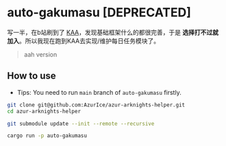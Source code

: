 # auto-gakumasu [DEPRECATED]

写一半，在b站刷到了 [KAA](https://github.com/XcantloadX/kotones-auto-assistant)，发现基础框架什么的都很完善，于是 **选择打不过就加入**。所以我现在跑到KAA去实现/维护每日任务模块了。

> aah version

## How to use

* Tips: You need to run `main` branch of `auto-gakumasu` firstly.

```bash
git clone git@github.com:AzurIce/azur-arknights-helper.git
cd azur-arknights-helper

git submodule update --init --remote --recursive

cargo run -p auto-gakumasu
```
